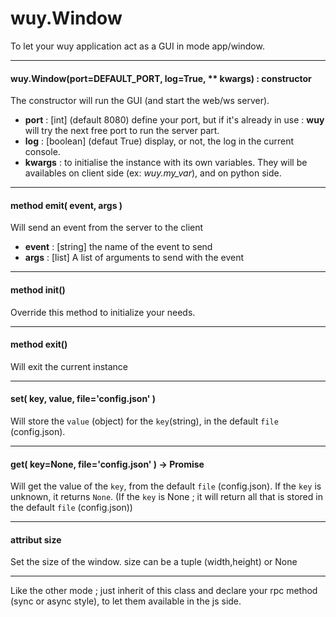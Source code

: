 # wuy.Window
To let your wuy application act as a GUI in mode app/window.

---
#### wuy.Window(port=DEFAULT_PORT, log=True, ** kwargs) : constructor
The constructor will run the GUI (and start the web/ws server).
  * **port** : [int] (default 8080) define your port, but if it's already in use : **wuy** will try the next free port to run the server part.
  * **log** : [boolean] (defaut True) display, or not, the log in the current console.
  * **kwargs** : to initialise the instance with its own variables. They will be availables on client side (ex: _wuy.my_var_), and on python side.

---
#### method emit( event, args )
Will send an event from the server to the client
  * **event** : [string] the name of the event to send
  * **args** : [list] A list of arguments to send with the event

---
#### method init()
Override this method to initialize your needs.

---
#### method exit()
Will exit the current instance

---
#### set( key, value, file='config.json' )
Will store the `value` (object) for the `key`(string), in the default `file` (config.json).

---
#### get( key=None, file='config.json' ) -> Promise
Will get the value of the `key`, from the default `file` (config.json). If the `key` is unknown, it returns `None`.
(If the `key` is None ; it will return all that is stored in the default `file` (config.json))

---
#### attribut size
Set the size of the window. size can be a tuple (width,height) or None

---
Like the other mode ; just inherit of this class and declare your rpc method (sync or async style), to let them available in the js side.



